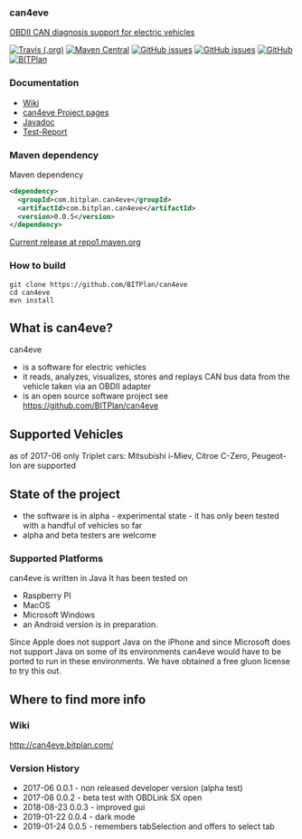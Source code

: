 ### can4eve
[OBDII CAN diagnosis support for electric vehicles](http://can4eve.bitplan.com) 

[![Travis (.org)](https://img.shields.io/travis/BITPlan/can4eve.svg)](https://travis-ci.org/BITPlan/can4eve)
[![Maven Central](https://img.shields.io/maven-central/v/com.bitplan.can4eve/com.bitplan.can4eve.svg)](https://search.maven.org/artifact/com.bitplan.can4eve/com.bitplan.can4eve/0.0.5/jar)
[![GitHub issues](https://img.shields.io/github/issues/BITPlan/can4eve.svg)](https://github.com/BITPlan/can4eve/issues)
[![GitHub issues](https://img.shields.io/github/issues-closed/BITPlan/can4eve.svg)](https://github.com/BITPlan/can4eve/issues/?q=is%3Aissue+is%3Aclosed)
[![GitHub](https://img.shields.io/github/license/BITPlan/can4eve.svg)](https://www.apache.org/licenses/LICENSE-2.0)
[![BITPlan](http://wiki.bitplan.com/images/wiki/thumb/3/38/BITPlanLogoFontLessTransparent.png/198px-BITPlanLogoFontLessTransparent.png)](http://www.bitplan.com)

### Documentation
* [Wiki](http://can4eve.bitplan.com)
* [can4eve Project pages](https://BITPlan.github.io/can4eve)
* [Javadoc](https://BITPlan.github.io/can4eve/can4eve/can4eve/apidocs/index.html)
* [Test-Report ](https://BITPlan.github.io/can4eve/can4eve/can4eve/surefire-report.html)
### Maven dependency

Maven dependency
```xml
<dependency>
  <groupId>com.bitplan.can4eve</groupId>
  <artifactId>com.bitplan.can4eve</artifactId>
  <version>0.0.5</version>
</dependency>
```

[Current release at repo1.maven.org](http://repo1.maven.org/maven2/com/bitplan/can4eve/com.bitplan.can4eve/0.0.5/)

### How to build
```
git clone https://github.com/BITPlan/can4eve
cd can4eve
mvn install
```
## What is can4eve? 
can4eve 
* is a software for electric vehicles
* it reads, analyzes, visualizes, stores and replays CAN bus data from the vehicle taken via an OBDII adapter
* is an open source software project see https://github.com/BITPlan/can4eve
## Supported Vehicles 
as of 2017-06 only Triplet cars: Mitsubishi i-Miev, Citroe C-Zero, Peugeot-Ion are supported
## State of the project 
* the software is in alpha - experimental state - it has only been tested with a handful of vehicles so far
* alpha and beta testers are welcome
### Supported Platforms 
can4eve is written in Java
It has been tested on
* Raspberry PI
* MacOS
* Microsoft Windows
* an Android version is in preparation.

Since Apple does not support Java on the iPhone and since Microsoft does not support Java on some of its environments can4eve 
would have to be ported to run in these environments. We have obtained a free gluon license to try this out.

## Where to find more info
### Wiki
http://can4eve.bitplan.com/
### Version History
* 2017-06    0.0.1 - non released developer version (alpha test)
* 2017-08    0.0.2 - beta test with OBDLink SX open
* 2018-08-23 0.0.3 - improved gui
* 2019-01-22 0.0.4 - dark mode 
* 2019-01-24 0.0.5 - remembers tabSelection and offers to select tab
